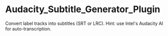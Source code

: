 # Audacity_Subtitle_Generator_Plugin
Convert label tracks into subtitles (SRT or LRC). Hint: use Intel's Audacity AI for auto-transcription.
